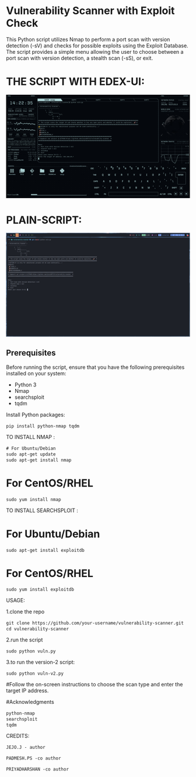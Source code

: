  # Vulnerability Scanner with Exploit Check

This Python script utilizes Nmap to perform a port scan with version detection (-sV) and checks for possible exploits using the Exploit Database. The script provides a simple menu allowing the user to choose between a port scan with version detection, a stealth scan (-sS), or exit.

# THE SCRIPT WITH EDEX-UI:
![MY Image](resources/edex.png)
# PLAIN-SCRIPT:
![My Image](resources/vuln-pic.png)
## Prerequisites

Before running the script, ensure that you have the following prerequisites installed on your system:

- Python 3
- Nmap
- searchsploit
- tqdm

Install Python packages:

```
pip install python-nmap tqdm
```

TO INSTALL NMAP :
```
# For Ubuntu/Debian
sudo apt-get update
sudo apt-get install nmap
```
# For CentOS/RHEL
```
sudo yum install nmap
```
TO INSTALL SEARCHSPLOIT :
# For Ubuntu/Debian
```
sudo apt-get install exploitdb
```
# For CentOS/RHEL
```
sudo yum install exploitdb
```

USAGE:

1.clone the repo
```
git clone https://github.com/your-username/vulnerability-scanner.git
cd vulnerability-scanner
```
2.run the script
```
sudo python vuln.py
```
3.to run the version-2 script:
```
sudo python vuln-v2.py
```

#Follow the on-screen instructions to choose the scan type and enter the target IP address.

#Acknowledgments

    python-nmap
    searchsploit
    tqdm

CREDITS:
```
JEJO.J - author
```
```
PADMESH.PS -co author
```
```
PRIYADHARSHAN -co author
```
